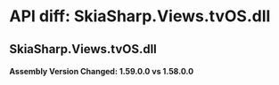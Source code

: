 # API diff: SkiaSharp.Views.tvOS.dll

## SkiaSharp.Views.tvOS.dll

<h4>Assembly Version Changed: 1.59.0.0 vs 1.58.0.0</h4>
